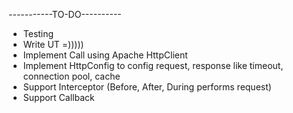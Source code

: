 -----------TO-DO----------

- Testing
- Write UT =)))))
- Implement Call using Apache HttpClient
- Implement HttpConfig to config request, response like timeout, connection pool, cache
- Support Interceptor (Before, After, During performs request)
- Support Callback